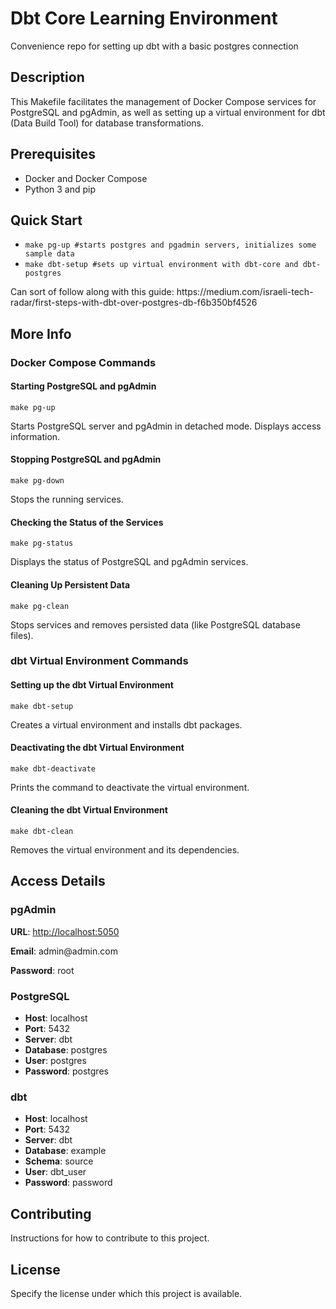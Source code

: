 <!DOCTYPE html>
<html>
<body>

<h1>Dbt Core Learning Environment</h1>
<p>Convenience repo for setting up dbt with a basic postgres connection</p>

<h2>Description</h2>
<p>This Makefile facilitates the management of Docker Compose services for PostgreSQL and pgAdmin, as well as setting up a virtual environment for dbt (Data Build Tool) for database transformations.</p>

<h2>Prerequisites</h2>
<ul>
    <li>Docker and Docker Compose</li>
    <li>Python 3 and pip</li>
</ul>

<h2>Quick Start</h2>

<ul>
    <li><code>make pg-up #starts postgres and pgadmin servers, initializes some sample data</code></li>
    <li><code>make dbt-setup #sets up virtual environment with dbt-core and dbt-postgres</code></li>
</ul>
<p>Can sort of follow along with this guide: https://medium.com/israeli-tech-radar/first-steps-with-dbt-over-postgres-db-f6b350bf4526</p>

<h2>More Info</h2>

<h3>Docker Compose Commands</h3>

<h4>Starting PostgreSQL and pgAdmin</h4>
<code>make pg-up</code>
<p>Starts PostgreSQL server and pgAdmin in detached mode. Displays access information.</p>

<h4>Stopping PostgreSQL and pgAdmin</h4>
<code>make pg-down</code>
<p>Stops the running services.</p>

<h4>Checking the Status of the Services</h4>
<code>make pg-status</code>
<p>Displays the status of PostgreSQL and pgAdmin services.</p>

<h4>Cleaning Up Persistent Data</h4>
<code>make pg-clean</code>
<p>Stops services and removes persisted data (like PostgreSQL database files).</p>

<h3>dbt Virtual Environment Commands</h3>

<h4>Setting up the dbt Virtual Environment</h4>
<code>make dbt-setup</code>
<p>Creates a virtual environment and installs dbt packages.</p>

<h4>Deactivating the dbt Virtual Environment</h4>
<code>make dbt-deactivate</code>
<p>Prints the command to deactivate the virtual environment.</p>

<h4>Cleaning the dbt Virtual Environment</h4>
<code>make dbt-clean</code>
<p>Removes the virtual environment and its dependencies.</p>

<h2>Access Details</h2>

<h3>pgAdmin</h3>
<p><strong>URL</strong>: <a href="http://localhost:5050">http://localhost:5050</a></p>
<p><strong>Email</strong>: admin@admin.com</p>
<p><strong>Password</strong>: root</p>

<h3>PostgreSQL</h3>
<ul>
    <li><strong>Host</strong>: localhost</li>
    <li><strong>Port</strong>: 5432</li>
    <li><strong>Server</strong>: dbt</li>
    <li><strong>Database</strong>: postgres</li>
    <li><strong>User</strong>: postgres</li>
    <li><strong>Password</strong>: postgres</li>
</ul>

<h3>dbt</h3>
<ul>
    <li><strong>Host</strong>: localhost</li>
    <li><strong>Port</strong>: 5432</li>
    <li><strong>Server</strong>: dbt</li>
    <li><strong>Database</strong>: example</li>
    <li><strong>Schema</strong>: source</li>
    <li><strong>User</strong>: dbt_user</li>
    <li><strong>Password</strong>: password</li>
</ul>

<h2>Contributing</h2>
<p>Instructions for how to contribute to this project.</p>

<h2>License</h2>
<p>Specify the license under which this project is available.</p>

</body>
</html>
